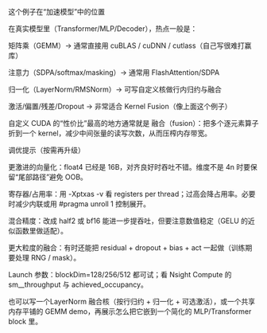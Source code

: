 这个例子在“加速模型”中的位置

在真实模型里（Transformer/MLP/Decoder），热点一般是：

矩阵乘（GEMM）→ 通常直接用 cuBLAS / cuDNN / cutlass（自己写很难打赢库）

注意力（SDPA/softmax/masking）→ 通常用 FlashAttention/SDPA

归一化（LayerNorm/RMSNorm）→ 可写自定义核做行内归约与融合

激活/偏置/残差/Dropout → 非常适合 Kernel Fusion（像上面这个例子）

自定义 CUDA 的“性价比”最高的地方通常就是 融合（fusion）：把多个逐元素算子折到一个 kernel，减少中间张量的读写次数，从而压榨内存带宽。

调优提示（按需再升级）

更激进的向量化：float4 已经是 16B，对齐良好时吞吐不错。维度不是 4n 时要保留“尾部路径”避免 OOB。

寄存器/占用率：用 -Xptxas -v 看 registers per thread；过高会降占用率。必要时减少内联或用 #pragma unroll 1 控制展开。

混合精度：改成 half2 或 bf16 能进一步提吞吐，但要注意数值稳定（GELU 的近似函数里做适配）。

更大粒度的融合：有时还能把 residual + dropout + bias + act 一起做（训练期要处理 RNG / mask）。

Launch 参数：blockDim=128/256/512 都可试；看 Nsight Compute 的 sm__throughput 与 achieved_occupancy。

也可以写一个LayerNorm 融合核（按行归约 + 归一化 + 可选激活），或一个共享内存平铺的 GEMM demo，再展示怎么把它嵌到一个简化的 MLP/Transformer block 里。